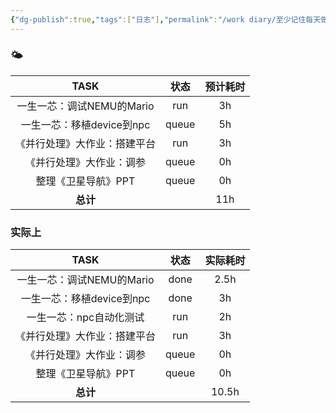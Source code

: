 ```yaml
---
{"dg-publish":true,"tags":["日志"],"permalink":"/work diary/至少记住每天做了什么/2024-06-04：周二/","dgPassFrontmatter":true}
---
```


### 🌤

|       TASK        |  状态   | 预计耗时 |
| :---------------: | :---: | :--: |
| 一生一芯：调试NEMU的Mario |  run  |  3h  |
| 一生一芯：移植device到npc | queue |  5h  |
|  《并行处理》大作业：搭建平台   |  run  |  3h  |
|   《并行处理》大作业：调参    | queue |  0h  |
|    整理《卫星导航》PPT    | queue |  0h  |
|      **总计**       |       | 11h  |

### 实际上
|       TASK        |  状态   | 实际耗时  |
| :---------------: | :---: | :---: |
| 一生一芯：调试NEMU的Mario | done  | 2.5h  |
| 一生一芯：移植device到npc | done  |  3h   |
|   一生一芯：npc自动化测试   |  run  |  2h   |
|  《并行处理》大作业：搭建平台   |  run  |  3h   |
|   《并行处理》大作业：调参    | queue |  0h   |
|    整理《卫星导航》PPT    | queue |  0h   |
|      **总计**       |       | 10.5h |
